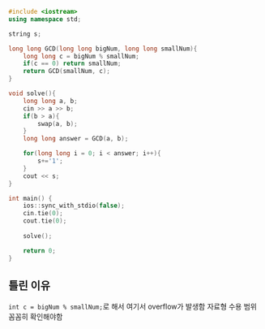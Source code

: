 
```cpp
#include <iostream>
using namespace std;

string s;

long long GCD(long long bigNum, long long smallNum){
	long long c = bigNum % smallNum;
	if(c == 0) return smallNum;
	return GCD(smallNum, c);
}

void solve(){
	long long a, b;
	cin >> a >> b;
	if(b > a){
		swap(a, b);
	}
	long long answer = GCD(a, b);

	for(long long i = 0; i < answer; i++){
		s+='1';
	}
	cout << s;
}

int main() {
	ios::sync_with_stdio(false);
	cin.tie(0);
	cout.tie(0);
	
	solve();

	return 0;
}
```

## 틀린 이유
`int c = bigNum % smallNum;`로 해서 여기서 overflow가 발생함
자료형 수용 범위 꼼꼼히 확인해야함
